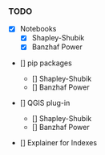 ### TODO
- [X] Notebooks
    - [X] Shapley-Shubik
    - [X] Banzhaf Power

- [] pip packages
    - [] Shapley-Shubik
    - [] Banzhaf Power

- [] QGIS plug-in
    - [] Shapley-Shubik
    - [] Banzhaf Power

- [] Explainer for Indexes
